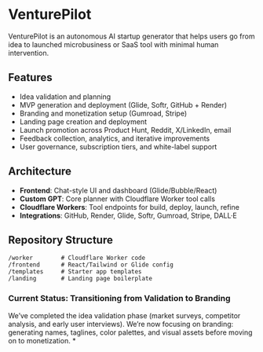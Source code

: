# VenturePilot

VenturePilot is an autonomous AI startup generator that helps users go from idea to launched microbusiness or SaaS tool with minimal human intervention.

## Features
- Idea validation and planning
- MVP generation and deployment (Glide, Softr, GitHub + Render)
- Branding and monetization setup (Gumroad, Stripe)
- Landing page creation and deployment
- Launch promotion across Product Hunt, Reddit, X/LinkedIn, email
- Feedback collection, analytics, and iterative improvements
- User governance, subscription tiers, and white-label support

## Architecture
- **Frontend**: Chat-style UI and dashboard (Glide/Bubble/React)
- **Custom GPT**: Core planner with Cloudflare Worker tool calls
- **Cloudflare Workers**: Tool endpoints for build, deploy, launch, refine
- **Integrations**: GitHub, Render, Glide, Softr, Gumroad, Stripe, DALL·E

## Repository Structure
```
/worker        # Cloudflare Worker code
/frontend      # React/Tailwind or Glide config
/templates     # Starter app templates
/landing       # Landing page boilerplate
```
### Current Status: Transitioning from Validation to Branding

We’ve completed the idea validation phase (market surveys, competitor analysis, and early user interviews). We’re now focusing on branding: generating names, taglines, color palettes, and visual assets before moving on to monetization.
*
